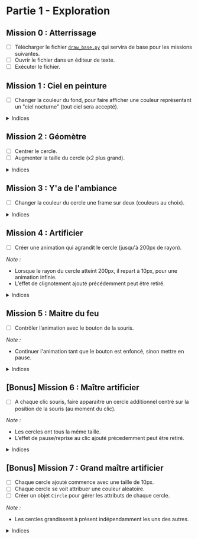 # Partie 1 - Exploration

## Mission 0 : Atterrissage
- [ ] Télécharger le fichier [`draw_base.py`](draw_base.py) qui servira de base pour les missions suivantes.
- [ ] Ouvrir le fichier dans un éditeur de texte.
- [ ] Exécuter le fichier.

## Mission 1 : Ciel en peinture
- [ ] Changer la couleur du fond, pour faire afficher une couleur représentant un "ciel nocturne" (tout ciel sera accepté).

<details>
<summary>Indices</summary>

Pour remplir une surface d'une couleur, on utilise sa méthode `fill()`.  
Elle prend en paramètre un tuple de 3 valeurs numériques (R, G, B), pour **(Red, Green, Blue)**, correspondant aux composantes de la couleur souhaitée.

Exemples:
- `(0, 0, 0)` correspond au noir. 
- `(255, 255, 255)` au blanc. 
- `(255, 0, 0)` au rouge.
- `(128, 0, 128)` au violet.
</details>

## Mission 2 : Géomètre
- [ ] Centrer le cercle.
- [ ] Augmenter la taille du cercle (x2 plus grand).

<details>
<summary>Indices</summary>

`draw.circle` a 2 paramètres qui nous intéressent :
- `center`: permet de définir la position du centre du cercle. Il correspond un tuple (x, y) définissant ses coordonnées.
- `radius`: permet de définir le rayon du cercle en pixel.
</details>

## Mission 3 : Y'a de l'ambiance
- [ ] Changer la couleur du cercle une frame sur deux (couleurs au choix).

<details>
<summary>Indices</summary>

- Une frame sur deux, c'est une itération de la boucle principale sur deux.
- Vous pouvez créer une variable qui vous aidera pour la condition du choix de la couleur.
- Pensez à mettre également dans la boucle la ligne de code qui met à jour l'affichage écran (`display.flip()`).
</details>


## Mission 4 : Artificier
- [ ] Créer une animation qui agrandit le cercle (jusqu'à 200px de rayon).

_Note :_
- Lorsque le rayon du cercle atteint 200px, il repart à 10px, pour une animation infinie.
- L’effet de clignotement ajouté précédemment peut être retiré.

<details>
<summary>Indices</summary>

- Faire une animation, c'est augmenter un tout petit peu la taille du cercle à chaque itération de la boucle principale.
- Pensez à mettre dans la boucle la ligne de code qui remplit l'arrière-plan (`screen.fill(...)`).
- Vérifier à chaque itération que le cercle n'a pas atteint sa taille maximale.
</details>

## Mission 5 : Maitre du feu
- [ ] Contrôler l’animation avec le bouton de la souris.

_Note :_
- Continuer l'animation tant que le bouton est enfoncé, sinon mettre en pause. 

<details>
<summary>Indices</summary>

- `pygame.MOUSEBUTTONDOWN` est le type d'événement produit lorsque le bouton de la souris est **enfoncé**.
- `pygame.MOUSEBUTTONUP` est le type d'événement produit lorsque le bouton de la souris est **relâché**.
</details>

## [Bonus] Mission 6 : Maître artificier
- [ ] A chaque clic souris, faire apparaitre un cercle additionnel centré sur la position de la souris (au moment du clic).

_Note :_
- Les cercles ont tous la même taille.
- L’effet de pause/reprise au clic ajouté précedemment peut être retiré.

<details>
<summary>Indices</summary>
  
- `pygame.mouse.get_pos()` retourne la position de la souris.
- l’utilisation d’une liste pour stocker la position des cercles est probablement bienvenue.
</details>

## [Bonus] Mission 7 : Grand maître artificier
- [ ] Chaque cercle ajouté commence avec une taille de 10px.
- [ ] Chaque cercle se voit attribuer une couleur aléatoire.
- [ ] Créer un objet `Circle` pour gérer les attributs de chaque cercle.

_Note :_
- Les cercles grandissent à présent indépendamment les uns des autres.

<details>
<summary>Indices</summary>

- Obtenir une couleur aléatoire revient à générer aléatoirement les 3 composantes RGB qui la constituent.
- Les attributs uniques à chaque cercle sont : sa taille, sa position et sa couleur. Quels attributs ont une valeur "par défaut" et lesquels non ?
- Ajouter une méthode `grow` à la classe `Circle` permet de simplifier la gestion des tailles.  
</details>
